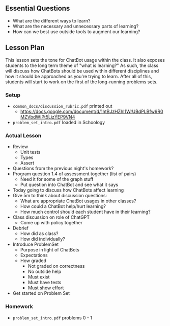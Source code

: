 ## Essential Questions

- What are the different ways to learn?
- What are the necessary and unnecessary parts of learning?
- How can we best use outside tools to augment our learning?

## Lesson Plan

This lesson sets the tone for ChatBot usage within the class. It also exposes
students to the long term theme of "what is learning?" As such, the class will
discuss how ChatBots should be used within different disciplines and how it
should be approached as you're trying to learn. After all of this, students will
start to work on the first of the long-running problems sets.

### Setup

- `common_docs/discussion_rubric.pdf` printed out
    - https://docs.google.com/document/d/1htBJzHZhl1WrUBdPLBfw9R0MZVbdWIPt5LizYEP9VN4
- `problem_set_intro.pdf` loaded in Schoology

### Actual Lesson

- Review
    - Unit tests
    - Types
    - Assert
- Questions from the previous night's homework?
- Program question 1.4 of assessment together (list of pairs)
    - Need it for some of the graph stuff
    - Put question into ChatBot and see what it says
- Today going to discuss how ChatBots affect learning
- Give 5m to think about discussion questions:
    - What are appropriate ChatBot usages in other classes?
    - How could a ChatBot help/hurt learning?
    - How much control should each student have in their learning?
- Class discussion on role of ChatGPT
    - Come up with policy together
- Debrief
    - How did as class?
    - How did individually?
- Introduce ProblemSet
    - Purpose in light of ChatBots
    - Expectations
    - How graded
        - Not graded on correctness
        - No outside help
        - Must exist
        - Must have tests
        - Must show effort
- Get started on Problem Set

### Homework

- `problem_set_intro.pdf` problems 0 - 1
